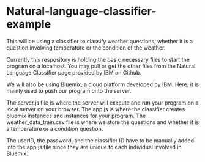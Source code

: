 # Natural-language-classifier-example
This will be using a classifier to classify weather questions, whether it is a question involving temperature or the condition of the weather.

Currently this respository is holding the basic necessary files to start the program on a localhost. You may pull or get the other files from the Natural Language Classifier page provided by IBM on Github.

We will also be using Bluemix, a cloud platform developed by IBM. Here, it is mainly used to push our program onto the server.

The server.js file is where the server will execute and run your program on a local server on your browser.
The app.js is where the classifier creates bluemix instances and instances for your program. 
The weather_data_train.csv file is where we store the questions and whether it is a temperature or a condition question.

The userID, the password, and the classifier ID have to be manually added into the app.js file since they are unique to each individual involved in Bluemix.
